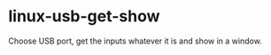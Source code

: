 linux-usb-get-show
==================

Choose USB port, get the inputs whatever it is and show in a window.